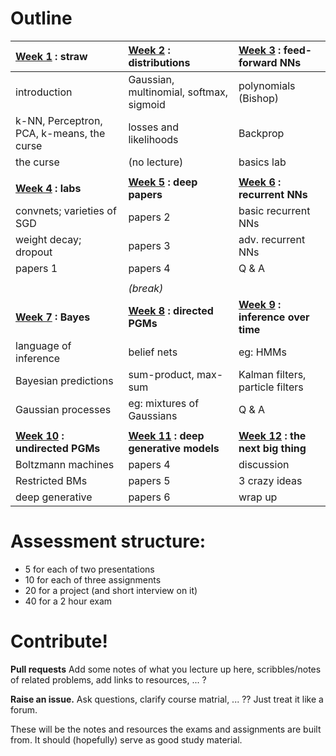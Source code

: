 # Outline

| [Week 1](https://github.com/garibaldu/comp421/tree/master/week1) : straw | [Week 2](https://github.com/garibaldu/comp421/tree/master/week2) : distributions | [Week 3](https://github.com/garibaldu/comp421/tree/master/week3) : feed-forward NNs | 
| :------------- | :------------ | :----- |
| introduction | Gaussian, multinomial, softmax, sigmoid | polynomials (Bishop) |
| k-NN, Perceptron, PCA, k-means, the curse | losses and likelihoods | Backprop | 
| the curse | (no lecture)| basics lab |
| | | |
| **[Week 4](https://github.com/garibaldu/comp421/tree/master/week4) : labs** | **[Week 5](https://github.com/garibaldu/comp421/tree/master/week5) : deep papers** | **[Week 6](https://github.com/garibaldu/comp421/tree/master/week6) : recurrent NNs** | 
| convnets; varieties of SGD | papers 2 | basic recurrent NNs | 
| weight decay; dropout  | papers 3 | adv. recurrent NNs | 
| papers 1  | papers 4 | Q & A | 
|  | | | 
|| *(break)* ||
| **[Week 7](https://github.com/garibaldu/comp421/tree/master/week7) : Bayes** | **[Week 8](https://github.com/garibaldu/comp421/tree/master/week8) : directed PGMs** | **[Week 9](https://github.com/garibaldu/comp421/tree/master/week9) : inference over time** | 
| language of inference | belief nets               | eg: HMMs | 
| Bayesian predictions  | sum-product, max-sum      | Kalman filters, particle filters | 
| Gaussian processes    | eg: mixtures of Gaussians | Q & A | 
|  | | | 
| **[Week 10](https://github.com/garibaldu/comp421/tree/master/week10) : undirected PGMs** | **[Week 11](https://github.com/garibaldu/comp421/tree/master/week11) : deep generative models** | **[Week 12](https://github.com/garibaldu/comp421/tree/master/week12) : the next big thing** | 
| Boltzmann machines | papers 4 | discussion | 
| Restricted BMs     | papers 5 | 3 crazy ideas | 
| deep generative    | papers 6 | wrap up | 


# Assessment structure:
   * 5 for each of two presentations
   * 10 for each of three assignments
   * 20 for a project (and short interview on it)
   * 40 for a 2 hour exam
 
# Contribute!

__Pull requests__ Add some notes of what you lecture up here, scribbles/notes of related problems, add links to resources, ... ?

__Raise an issue.__ Ask questions, clarify course matrial, ... ?? Just treat it like a forum.

These will be the notes and resources the exams and assignments are built from. It should (hopefully) serve as good study material.

